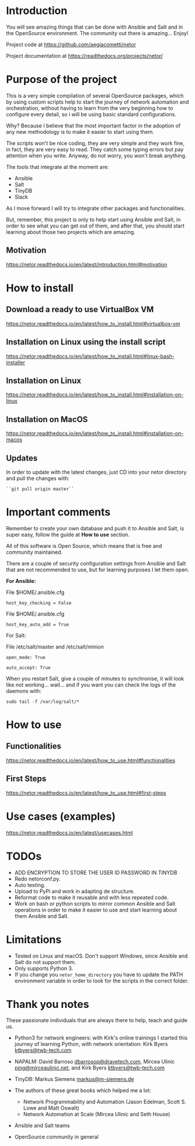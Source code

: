 # Introduction

You will see amazing things that can be done with Ansible and Salt and in the OpenSource
environment. The community out there is amazing... Enjoy!

Project code at <https://github.com/aegiacometti/netor>

Project documentation at <https://readthedocs.org/projects/netor/>


# Purpose of the project

This is a very simple compilation of several OpenSource packages, which
by using custom scripts help to start the journey of network
automation and orchestration, without having to learn from the very
beginning how to configure every detail, so i will be using basic standard
configurations.

Why? Because I believe that the most important factor in the adoption of
any new methodology is to make it easier to start using them.

The scripts won't be nice coding, they are very simple and they work fine,
in fact, they are very easy to read. They catch some typing errors but
pay attention when you write. Anyway, do not worry, you won't break
anything.

The tools that integrate at the moment are:

  - Ansible
  - Salt
  - TinyDB
  - Slack

As I move forward I will try to integrate other packages and
functionalities.

But, remember, this project is only to help start using Ansible and
Salt, in order to see what you can get out of them, and after that,
you should start learning about those two projects which are amazing.


## Motivation

https://netor.readthedocs.io/en/latest/introduction.html#motivation


# How to install

## Download a ready to use VirtualBox VM

https://netor.readthedocs.io/en/latest/how_to_install.html#virtualbox-vm


## Installation on Linux using the install script

https://netor.readthedocs.io/en/latest/how_to_install.html#linux-bash-installer


## Installation on Linux

https://netor.readthedocs.io/en/latest/how_to_install.html#installation-on-linux


## Installation on MacOS

https://netor.readthedocs.io/en/latest/how_to_install.html#installation-on-macos


## Updates

In order to update with the latest changes, just CD into your netor directory and pull the changes with:

    ``git pull origin master``


# Important comments

Remember to create your own database and push it to Ansible and Salt, is super easy, follow the guide at **How to use** section.

All of this software is Open Source, which means that is free and community maintained.

There are a couple of security configuration settings from Ansible and Salt that are not recommended
to use, but for learning purposes I let them open.

**For Ansible:**

File $HOME/.ansible.cfg

``host_key_checking = False``

File $HOME/.ansible.cfg

``host_key_auto_add = True``


For Salt:

File /etc/salt/master and /etc/salt/minion

``open_mode: True``

``auto_accept: True``


When you restart Salt, give a couple of minutes to synchronise, it will
look like not working... wait... and if you want you can check the logs of the
daemons with:

``sudo tail -f /var/log/salt/*``


# How to use

## Functionalities

https://netor.readthedocs.io/en/latest/how_to_use.html#functionalities


## First Steps

https://netor.readthedocs.io/en/latest/how_to_use.html#first-steps


# Use cases (examples)

https://netor.readthedocs.io/en/latest/usecases.html


# TODOs

  - ADD ENCRYPTION TO STORE THE USER ID PASSWORD IN TINYDB
  - Redo netorconf.py.
  - Auto testing.
  - Upload to PyPi and work in adapting de structure.
  - Reformat code to make it reusable and with less repeated code.
  - Work on bash or python scripts to mirror common Ansible and
    Salt operations in order to make it easier to use and start
    learning about them Ansible and Salt.


# Limitations

  - Tested on Linux and macOS. Don't support Windows, since Ansible and
    Salt do not support them.
  - Only supports Python 3.
  - If you change you `netor_home_directory` you have to update the PATH
environment variable in order to look for the scripts in the correct
folder.


# Thank you notes

These passionate individuals that are always there to help, teach and
guide us.

  - Python3 for network engineers: with Kirk's online trainings I started this journey of 
    learning Python, with network orientation: Kirk Byers <ktbyers@twb-tech.com>
  - NAPALM: David Barroso <dbarrosop@dravetech.com>, Mircea Ulinic
    <ping@mirceaulinic.net>, and Kirk Byers <ktbyers@twb-tech.com>
  - TinyDB: Markus Siemens markus@m-siemens.de
  - The authors of these great books which helped me a lot:

    - Network Programmability and Automation (Jason Edelman, Scott S. Lowe and Matt Oswalt)
    - Network Automation at Scale (Mircea Ulinic and Seth House)
  - Ansible and Salt teams
  - OpenSource community in general
  

